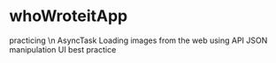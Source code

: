 # whoWroteitApp
practicing \n
AsyncTask
Loading images from the web
using API
JSON manipulation
UI best practice

